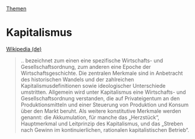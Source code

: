 [Themen](../themen.html)   

# Kapitalismus

<a target="_blank" href="https://de.wikipedia.org/wiki/Kapitalismus">Wikipedia (de)</a>   

> .. bezeichnet zum einen eine spezifische Wirtschafts- und Gesellschaftsordnung, zum anderen eine Epoche der Wirtschaftsgeschichte. Die zentralen Merkmale sind in Anbetracht des historischen Wandels und der zahlreichen Kapitalismusdefinitionen sowie ideologischer Unterschiede umstritten. Allgemein wird unter Kapitalismus eine Wirtschafts- und Gesellschaftsordnung verstanden, die auf Privateigentum an den Produktionsmitteln und einer Steuerung von Produktion und Konsum über den Markt beruht. Als weitere konstitutive Merkmale werden genannt: die Akkumulation, für manche das „Herzstück“, Hauptmerkmal und Leitprinzip des Kapitalismus, und das „Streben nach Gewinn im kontinuierlichen, rationalen kapitalistischen Betrieb“.
